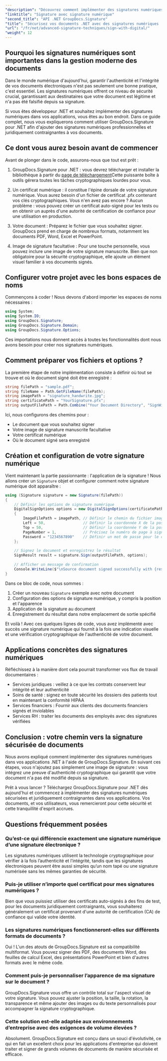 ```yaml
---
"description": "Découvrez comment implémenter des signatures numériques dans les applications .NET à l’aide de GroupDocs.Signature pour améliorer la sécurité des documents, garantir l’authenticité et répondre aux exigences de conformité."
"linktitle": "Signature avec signature numérique"
"second_title": "API .NET GroupDocs.Signature"
"title": "Sécurisez vos documents .NET avec des signatures numériques | Guide complet"
"url": "/fr/net/advanced-signature-techniques/sign-with-digital/"
"weight": 12
---
```


## Pourquoi les signatures numériques sont importantes dans la gestion moderne des documents

Dans le monde numérique d'aujourd'hui, garantir l'authenticité et l'intégrité de vos documents électroniques n'est pas seulement une bonne pratique, c'est essentiel. Les signatures numériques offrent ce niveau de sécurité crucial, garantissant aux destinataires que votre document est légitime et n'a pas été falsifié depuis sa signature.

Si vous êtes développeur .NET et souhaitez implémenter des signatures numériques dans vos applications, vous êtes au bon endroit. Dans ce guide complet, nous vous expliquerons comment utiliser GroupDocs.Signature pour .NET afin d'ajouter des signatures numériques professionnelles et juridiquement contraignantes à vos documents.

## Ce dont vous aurez besoin avant de commencer

Avant de plonger dans le code, assurons-nous que tout est prêt :

1. GroupDocs.Signature pour .NET : vous devrez télécharger et installer la bibliothèque à partir du [page de téléchargement](https://releases.groupdocs.com/signature/net/)Cette puissante boîte à outils gérera toutes les tâches cryptographiques lourdes pour vous.

2. Un certificat numérique : il constitue l'épine dorsale de votre signature numérique. Vous aurez besoin d'un fichier de certificat .pfx contenant vos clés cryptographiques. Vous n'en avez pas encore ? Aucun problème : vous pouvez créer un certificat auto-signé pour les tests ou en obtenir un auprès d'une autorité de certification de confiance pour une utilisation en production.

3. Votre document : Préparez le fichier que vous souhaitez signer. GroupDocs prend en charge de nombreux formats, notamment les documents PDF, Word, Excel et PowerPoint.

4. Image de signature facultative : Pour une touche personnelle, vous pouvez inclure une image de votre signature manuscrite. Bien que non obligatoire pour la sécurité cryptographique, elle ajoute un élément visuel familier à vos documents signés.

## Configurer votre projet avec les bons espaces de noms

Commençons à coder ! Nous devons d'abord importer les espaces de noms nécessaires :

```csharp
using System;
using System.IO;
using GroupDocs.Signature;
using GroupDocs.Signature.Domain;
using GroupDocs.Signature.Options;
```

Ces importations nous donnent accès à toutes les fonctionnalités dont nous avons besoin pour créer nos signatures numériques.

## Comment préparer vos fichiers et options ?

La première étape de notre implémentation consiste à définir où tout se trouve et où le document signé doit être enregistré :

```csharp
string filePath = "sample.pdf";
string fileName = Path.GetFileName(filePath);
string imagePath = "signature_handwrite.jpg";
string certificatePath = "YourSignature.pfx";
string outputFilePath = Path.Combine("Your Document Directory", "SignWithDigital", fileName);
```

Ici, nous configurons des chemins pour :
- Le document que vous souhaitez signer
- Votre image de signature manuscrite facultative
- Votre certificat numérique
- Où le document signé sera enregistré

## Création et configuration de votre signature numérique

Vient maintenant la partie passionnante : l'application de la signature ! Nous allons créer un `Signature` objet et configurer comment notre signature numérique doit apparaître :

```csharp
using (Signature signature = new Signature(filePath))
{
    // Définir les options de signature numérique
    DigitalSignOptions options = new DigitalSignOptions(certificatePath)
    {
        ImageFilePath = imagePath, // Définir le chemin du fichier image (facultatif)
        Left = 50,                 // Définir la coordonnée X de la position de la signature
        Top = 50,                  // Définir la coordonnée Y de la position de la signature
        PageNumber = 1,            // Précisez le numéro de page à signer
        Password = "1234567890"    // Définir un mot de passe pour le certificat (si nécessaire)
    };
    
    // Signez le document et enregistrez le résultat
    SignResult result = signature.Sign(outputFilePath, options);
    
    // Afficher un message de confirmation
    Console.WriteLine($"\nSource document signed successfully with {result.Succeeded.Count} signature(s).\nFile saved at {outputFilePath}.");
}
```

Dans ce bloc de code, nous sommes :
1. Créer un nouveau `Signature` exemple avec notre document
2. Configuration des options de signature numérique, y compris la position et l'apparence
3. Application de la signature au document
4. Enregistrement du résultat dans notre emplacement de sortie spécifié

Et voilà ! Avec ces quelques lignes de code, vous avez implémenté avec succès une signature numérique qui fournit à la fois une indication visuelle et une vérification cryptographique de l'authenticité de votre document.

## Applications concrètes des signatures numériques

Réfléchissez à la manière dont cela pourrait transformer vos flux de travail documentaires :

- Services juridiques : veillez à ce que les contrats conservent leur intégrité et leur authenticité
- Soins de santé : signez en toute sécurité les dossiers des patients tout en maintenant la conformité HIPAA
- Services financiers : Fournir aux clients des documents financiers signés et inviolables
- Services RH : traiter les documents des employés avec des signatures vérifiées

## Conclusion : votre chemin vers la signature sécurisée de documents

Nous avons expliqué comment implémenter des signatures numériques dans vos applications .NET à l'aide de GroupDocs.Signature. En suivant ces étapes, vous n'ajoutez pas simplement une image de signature : vous intégrez une preuve d'authenticité cryptographique qui garantit que votre document n'a pas été modifié depuis sa signature.

Prêt à vous lancer ? Téléchargez GroupDocs.Signature pour .NET dès aujourd'hui et commencez à implémenter des signatures numériques sécurisées et juridiquement contraignantes dans vos applications. Vos documents, et vos utilisateurs, vous remercieront pour cette sécurité et cette tranquillité d'esprit accrues.

## Questions fréquemment posées

### Qu’est-ce qui différencie exactement une signature numérique d’une signature électronique ?
Les signatures numériques utilisent la technologie cryptographique pour vérifier à la fois l’authenticité et l’intégrité, tandis que les signatures électroniques peuvent être aussi simples qu’un nom tapé ou une signature numérisée sans les mêmes garanties de sécurité.

### Puis-je utiliser n’importe quel certificat pour mes signatures numériques ?
Bien que vous puissiez utiliser des certificats auto-signés à des fins de test, pour les documents juridiquement contraignants, vous souhaiterez généralement un certificat provenant d'une autorité de certification (CA) de confiance qui valide votre identité.

### Les signatures numériques fonctionneront-elles sur différents formats de documents ?
Oui ! L'un des atouts de GroupDocs.Signature est sa compatibilité multiformat. Vous pouvez signer des PDF, des documents Word, des feuilles de calcul Excel, des présentations PowerPoint et bien d'autres formats avec le même code.

### Comment puis-je personnaliser l’apparence de ma signature sur le document ?
GroupDocs.Signature vous offre un contrôle total sur l'aspect visuel de votre signature. Vous pouvez ajuster la position, la taille, la rotation, la transparence et même ajouter des images ou du texte personnalisés pour accompagner la signature cryptographique.

### Cette solution est-elle adaptée aux environnements d’entreprise avec des exigences de volume élevées ?
Absolument. GroupDocs.Signature est conçu dans un souci d'évolutivité, ce qui en fait un excellent choix pour les applications d'entreprise qui doivent traiter et signer de grands volumes de documents de manière sécurisée et efficace.